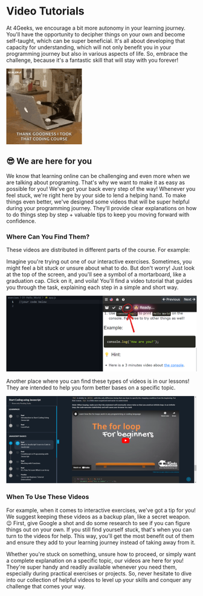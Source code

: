 # Video Tutorials

At 4Geeks, we encourage a bit more autonomy in your learning journey. You'll have the opportunity to decipher things on your own and become self-taught, which can be super beneficial. It's all about developing that capacity for understanding, which will not only benefit you in your programming journey but also in various aspects of life. So, embrace the challenge, because it's a fantastic skill that will stay with you forever! 

![cat-coding GIF](../images/cat-coding.gif)

## 😎 We are here for you 

We know that learning online can be challenging and even more when we are talking about programing. That's why we want to make it as easy as possible for you! We've got your back every step of the way! Whenever you feel stuck, we're right here by your side to lend a helping hand. To make things even better, we've designed some videos that will be super helpful during your programming journey. They'll provide clear explanations on how to do things step by step + valuable tips to keep you moving forward with confidence.

### Where Can You Find Them?

These videos are distributed in different parts of the course. For example:

Imagine you're trying out one of our interactive exercises. Sometimes, you might feel a bit stuck or unsure about what to do. But don't worry! Just look at the top of the screen, and you'll see a symbol of a mortarboard, like a graduation cap. Click on it, and voila! You'll find a video tutorial that guides you through the task, explaining each step in a simple and short way.

![video exercises](../images/video.exercises.png)

Another place where you can find these types of videos is in our lessons! They are intended to help you form better bases on a specific topic.

![video lessons](../images/video.lessons.png)

### When To Use These Videos

For example, when it comes to interactive exercises, we've got a tip for you! We suggest keeping these videos as a backup plan, like a secret weapon. 😉 First, give Google a shot and do some research to see if you can figure things out on your own. If you still find yourself stuck, that's when you can turn to the videos for help. This way, you'll get the most benefit out of them and ensure they add to your learning journey instead of taking away from it.

Whether you're stuck on something, unsure how to proceed, or simply want a complete explanation on a specific topic, our videos are here for you! They're super handy and readily available whenever you need them, especially during practical exercises or projects. So, never hesitate to dive into our collection of helpful videos to level up your skills and conquer any challenge that comes your way.